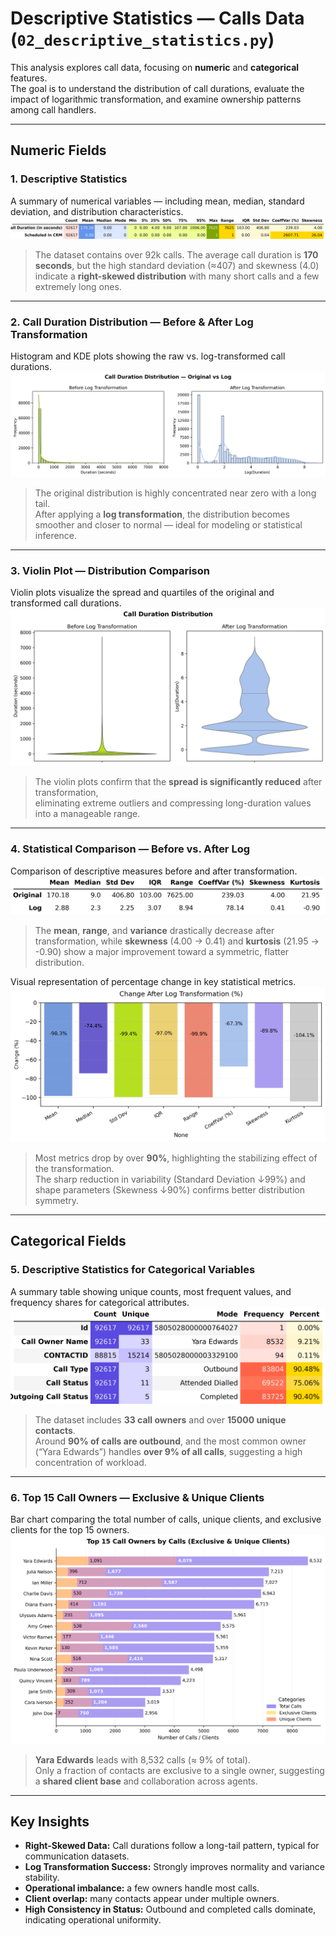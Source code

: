 # Descriptive Statistics — Calls Data (`02_descriptive_statistics.py`)

This analysis explores call data, focusing on **numeric** and **categorical** features.  
The goal is to understand the distribution of call durations, evaluate the impact of logarithmic transformation, and examine ownership patterns among call handlers.

---

## Numeric Fields

### 1. Descriptive Statistics

A summary of numerical variables — including mean, median, standard deviation, and distribution characteristics.  
![calls_stats_num.png](figures/calls_stats_num.png)

> The dataset contains over 92k calls. The average call duration is **170 seconds**, but the high standard deviation (≈407) and skewness (4.0) indicate a **right-skewed distribution** with many short calls and a few extremely long ones.

---

### 2. Call Duration Distribution — Before & After Log Transformation

Histogram and KDE plots showing the raw vs. log-transformed call durations.  
![call_duration_orig_vs_log.png](figures/call_duration_orig_vs_log.png)

> The original distribution is highly concentrated near zero with a long tail.  
> After applying a **log transformation**, the distribution becomes smoother and closer to normal — ideal for modeling or statistical inference.

---

### 3. Violin Plot — Distribution Comparison

Violin plots visualize the spread and quartiles of the original and transformed call durations.  
![call_duration_distribution.png](figures/call_duration_distribution.png)

> The violin plots confirm that the **spread is significantly reduced** after transformation,  
> eliminating extreme outliers and compressing long-duration values into a manageable range.

---

### 4. Statistical Comparison — Before vs. After Log

Comparison of descriptive measures before and after transformation.
![calls_compare.png](figures/calls_compare.png)  

> The **mean**, **range**, and **variance** drastically decrease after transformation, while **skewness** (4.00 → 0.41) and **kurtosis** (21.95 → -0.90) show a major improvement toward a symmetric, flatter distribution.

Visual representation of percentage change in key statistical metrics.
![call_change.png](figures/call_change.png)

> Most metrics drop by over **90%**, highlighting the stabilizing effect of the transformation.  
> The sharp reduction in variability (Standard Deviation ↓99%) and shape parameters (Skewness ↓90%) confirms better distribution symmetry.

---

##  Categorical Fields

### 5. Descriptive Statistics for Categorical Variables

A summary table showing unique counts, most frequent values, and frequency shares for categorical attributes.  
![calls_stats_cat.png](figures/calls_stats_cat.png)

> The dataset includes **33 call owners** and over **15000 unique contacts**.  
> Around **90% of calls are outbound**, and the most common owner (“Yara Edwards”) handles **over 9% of all calls**, suggesting a high concentration of workload.

---

### 6. Top 15 Call Owners — Exclusive & Unique Clients

Bar chart comparing the total number of calls, unique clients, and exclusive clients for the top 15 owners.  
![call_owners.png](figures/call_owners.png)

> **Yara Edwards** leads with 8,532 calls (≈ 9% of total).  
> Only a fraction of contacts are exclusive to a single owner, suggesting a **shared client base** and collaboration across agents.

---

## Key Insights

- **Right-Skewed Data:** Call durations follow a long-tail pattern, typical for communication datasets.
- **Log Transformation Success:** Strongly improves normality and variance stability.
- **Operational imbalance:** a few owners handle most calls.  
- **Client overlap:** many contacts appear under multiple owners. 
- **High Consistency in Status:** Outbound and completed calls dominate, indicating operational uniformity.
